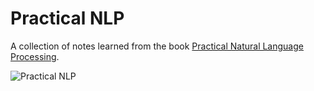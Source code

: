 # Practical NLP
A collection of notes learned from the book [Practical Natural Language Processing](http://www.practicalnlp.ai/).

![Practical NLP](http://www.practicalnlp.ai/images/book.png)

